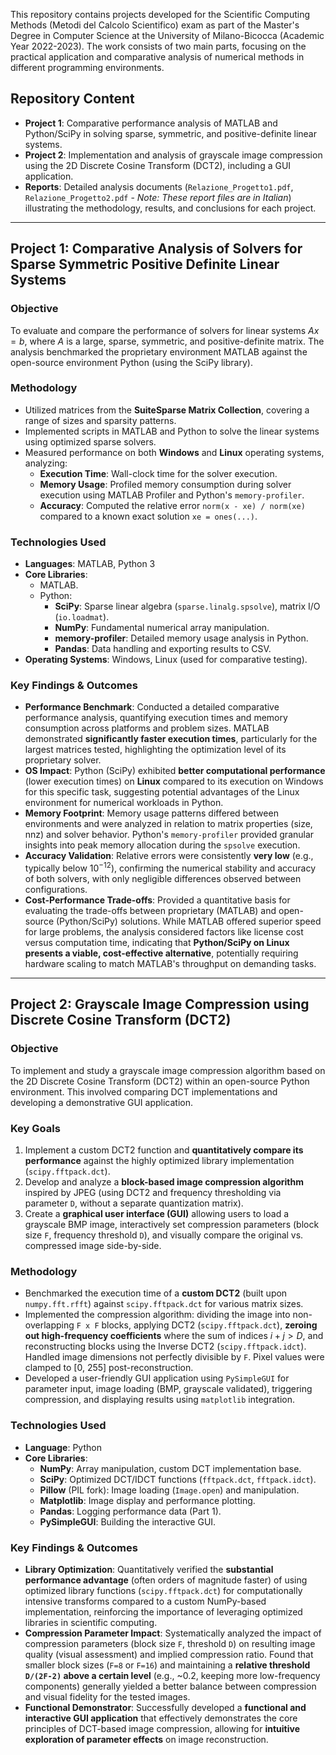 This repository contains projects developed for the Scientific Computing Methods (Metodi del Calcolo Scientifico) exam as part of the Master's Degree in Computer Science at the University of Milano-Bicocca (Academic Year 2022-2023). The work consists of two main parts, focusing on the practical application and comparative analysis of numerical methods in different programming environments.

## Repository Content

* **Project 1**: Comparative performance analysis of MATLAB and Python/SciPy in solving sparse, symmetric, and positive-definite linear systems.
* **Project 2**: Implementation and analysis of grayscale image compression using the 2D Discrete Cosine Transform (DCT2), including a GUI application.
* **Reports**: Detailed analysis documents (`Relazione_Progetto1.pdf`, `Relazione_Progetto2.pdf` - *Note: These report files are in Italian*) illustrating the methodology, results, and conclusions for each project.

---

## Project 1: Comparative Analysis of Solvers for Sparse Symmetric Positive Definite Linear Systems

### Objective
To evaluate and compare the performance of solvers for linear systems $Ax=b$, where $A$ is a large, sparse, symmetric, and positive-definite matrix. The analysis benchmarked the proprietary environment MATLAB against the open-source environment Python (using the SciPy library).

### Methodology
* Utilized matrices from the **SuiteSparse Matrix Collection**, covering a range of sizes and sparsity patterns.
* Implemented scripts in MATLAB and Python to solve the linear systems using optimized sparse solvers.
* Measured performance on both **Windows** and **Linux** operating systems, analyzing:
    * **Execution Time**: Wall-clock time for the solver execution.
    * **Memory Usage**: Profiled memory consumption during solver execution using MATLAB Profiler and Python's `memory-profiler`.
    * **Accuracy**: Computed the relative error `norm(x - xe) / norm(xe)` compared to a known exact solution `xe = ones(...)`.

### Technologies Used
* **Languages**: MATLAB, Python 3
* **Core Libraries**:
    * MATLAB.
    * Python:
        * **SciPy**: Sparse linear algebra (`sparse.linalg.spsolve`), matrix I/O (`io.loadmat`).
        * **NumPy**: Fundamental numerical array manipulation.
        * **memory-profiler**: Detailed memory usage analysis in Python.
        * **Pandas**: Data handling and exporting results to CSV.
* **Operating Systems**: Windows, Linux (used for comparative testing).

### Key Findings & Outcomes
* **Performance Benchmark**: Conducted a detailed comparative performance analysis, quantifying execution times and memory consumption across platforms and problem sizes. MATLAB demonstrated **significantly faster execution times**, particularly for the largest matrices tested, highlighting the optimization level of its proprietary solver.
* **OS Impact**: Python (SciPy) exhibited **better computational performance** (lower execution times) on **Linux** compared to its execution on Windows for this specific task, suggesting potential advantages of the Linux environment for numerical workloads in Python.
* **Memory Footprint**: Memory usage patterns differed between environments and were analyzed in relation to matrix properties (size, nnz) and solver behavior. Python's `memory-profiler` provided granular insights into peak memory allocation during the `spsolve` execution.
* **Accuracy Validation**: Relative errors were consistently **very low** (e.g., typically below $10^{-12}$), confirming the numerical stability and accuracy of both solvers, with only negligible differences observed between configurations.
* **Cost-Performance Trade-offs**: Provided a quantitative basis for evaluating the trade-offs between proprietary (MATLAB) and open-source (Python/SciPy) solutions. While MATLAB offered superior speed for large problems, the analysis considered factors like license cost versus computation time, indicating that **Python/SciPy on Linux presents a viable, cost-effective alternative**, potentially requiring hardware scaling to match MATLAB's throughput on demanding tasks.

---

## Project 2: Grayscale Image Compression using Discrete Cosine Transform (DCT2)

### Objective
To implement and study a grayscale image compression algorithm based on the 2D Discrete Cosine Transform (DCT2) within an open-source Python environment. This involved comparing DCT implementations and developing a demonstrative GUI application.

### Key Goals
1.  Implement a custom DCT2 function and **quantitatively compare its performance** against the highly optimized library implementation (`scipy.fftpack.dct`).
2.  Develop and analyze a **block-based image compression algorithm** inspired by JPEG (using DCT2 and frequency thresholding via parameter `D`, without a separate quantization matrix).
3.  Create a **graphical user interface (GUI)** allowing users to load a grayscale BMP image, interactively set compression parameters (block size `F`, frequency threshold `D`), and visually compare the original vs. compressed image side-by-side.

### Methodology
* Benchmarked the execution time of a **custom DCT2** (built upon `numpy.fft.rfft`) against `scipy.fftpack.dct` for various matrix sizes.
* Implemented the compression algorithm: dividing the image into non-overlapping `F x F` blocks, applying DCT2 (`scipy.fftpack.dct`), **zeroing out high-frequency coefficients** where the sum of indices $i+j > D$, and reconstructing blocks using the Inverse DCT2 (`scipy.fftpack.idct`). Handled image dimensions not perfectly divisible by `F`. Pixel values were clamped to [0, 255] post-reconstruction.
* Developed a user-friendly GUI application using `PySimpleGUI` for parameter input, image loading (BMP, grayscale validated), triggering compression, and displaying results using `matplotlib` integration.

### Technologies Used
* **Language**: Python 
* **Core Libraries**:
    * **NumPy**: Array manipulation, custom DCT implementation base.
    * **SciPy**: Optimized DCT/IDCT functions (`fftpack.dct`, `fftpack.idct`).
    * **Pillow** (PIL fork): Image loading (`Image.open`) and manipulation.
    * **Matplotlib**: Image display and performance plotting.
    * **Pandas**: Logging performance data (Part 1).
    * **PySimpleGUI**: Building the interactive GUI.

### Key Findings & Outcomes
* **Library Optimization**: Quantitatively verified the **substantial performance advantage** (often orders of magnitude faster) of using optimized library functions (`scipy.fftpack.dct`) for computationally intensive transforms compared to a custom NumPy-based implementation, reinforcing the importance of leveraging optimized libraries in scientific computing.
* **Compression Parameter Impact**: Systematically analyzed the impact of compression parameters (block size `F`, threshold `D`) on resulting image quality (visual assessment) and implied compression ratio. Found that smaller block sizes (`F=8` or `F=16`) and maintaining a **relative threshold `D/(2F-2)` above a certain level** (e.g., ~0.2, keeping more low-frequency components) generally yielded a better balance between compression and visual fidelity for the tested images.
* **Functional Demonstrator**: Successfully developed a **functional and interactive GUI application** that effectively demonstrates the core principles of DCT-based image compression, allowing for **intuitive exploration of parameter effects** on image reconstruction.
